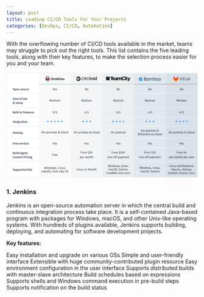 ```yaml
---
layout: post
title: Leading CI/CD Tools For Your Projects
categories: [DevOps, CI/CD, Automation]
---
```


With the overflowing number of CI/CD tools available in the market, teams may struggle to pick out the right tools. This list contains the five leading tools, along with their key features, to make the selection process easier for you and your team.

![CICD Comparison](/images/postimg/cicdcompare.png)

### 1. Jenkins
Jenkins is an open-source automation server in which the central build and continuous integration process take place. It is a self-contained Java-based program with packages for Windows, macOS, and other Unix-like operating systems. With hundreds of plugins available, Jenkins supports building, deploying, and automating for software development projects.

**Key features:**

Easy installation and upgrade on various OSs
Simple and user-friendly interface
Extensible with huge community-contributed plugin resource
Easy environment configuration in the user interface
Supports distributed builds with master-slave architecture
Build schedules based on expressions
Supports shells and Windows command execution in pre-build steps
Supports notification on the build status



